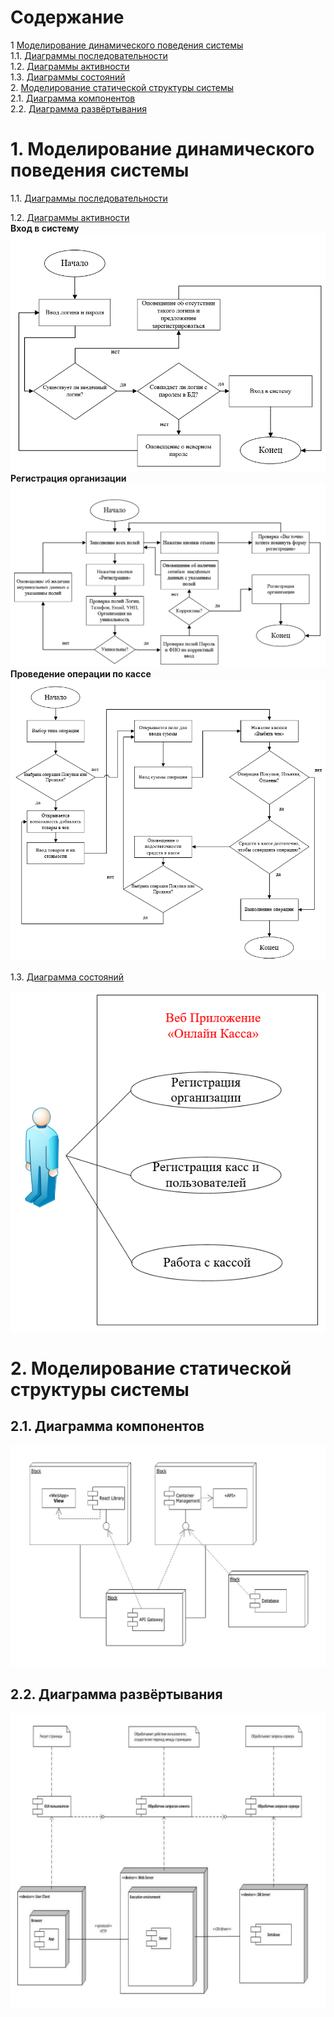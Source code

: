 # Содержание
1 [Моделирование динамического поведения системы](#1)  
1.1. [Диаграммы последовательности](#1.1)  
1.2. [Диаграммы активности](#1.2)   
1.3. [Диаграммы состояний](#1.3)  
2. [Моделирование статической структуры системы](#2)  
2.1. [Диаграмма компонентов](#2.1)  
2.2. [Диаграмма развёртывания](#2.2)  

<a name="1"/>

#  1. Моделирование динамического поведения системы

<a name="1.1"/>

1.1. [Диаграммы последовательности](#1.1)  

<a name="1.2"/>

1.2. [Диаграммы активности](#1.2)   
**Вход в систему**
![Вход в систему](images/Login.png)
**Регистрация организации**
![Регистрация организации](images/Registration.png)
**Проведение операции по кассе**
![Проведение операции по кассе](images/Action.png)


<a name="1.3"/>

1.3. [Диаграмма состояний](#1.3)

![Диаграмма состояний](images/Condition.png)

<a name="2"/>

#  2. Моделирование статической структуры системы

<a name="2.1"/>

##  2.1. Диаграмма компонентов

![Диаграмма компонентов](images/Component.jpg)

<a name="2.2"/>

##  2.2. Диаграмма развёртывания

![Диаграмма развёртывания](images/Deployment.jpg)
